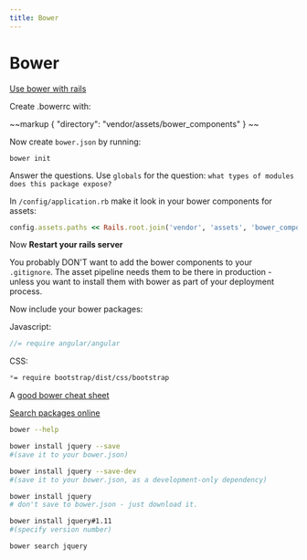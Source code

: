 ```yaml
---
title: Bower
---
```


<h1>Bower</h1>

[Use bower with rails](http://dotwell.io/taking-advantage-of-bower-in-your-rails-4-app/)

Create .bowerrc with:

~~markup
{
  "directory": "vendor/assets/bower_components"
}
~~

Now create `bower.json` by running:

~~~markup
bower init
~~~

Answer the questions. Use `globals` for the question: `what types of modules does this package expose?`

In `/config/application.rb` make it look in your bower components for assets:

~~~ruby
config.assets.paths << Rails.root.join('vendor', 'assets', 'bower_components')
~~~

Now **Restart your rails server**

You probably DON'T want to add the bower components to your `.gitignore`. The asset pipeline needs them to be there in production - unless you want to install them with bower as part of your deployment process.

Now include your bower packages:

Javascript:

~~~javascript
//= require angular/angular
~~~

CSS:

~~~scss
*= require bootstrap/dist/css/bootstrap
~~~


A [good bower cheat sheet](https://github.com/sawmac/cheatsheet-bower)

[Search packages online](http://bower.io/search/)

~~~bash
bower --help

bower install jquery --save
#(save it to your bower.json)

bower install jquery --save-dev
#(save it to your bower.json, as a development-only dependency)

bower install jquery
# don't save to bower.json - just download it.

bower install jquery#1.11
#(specify version number)

bower search jquery
~~~
